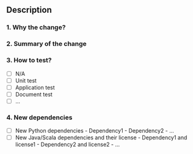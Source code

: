 ## Description

<!-- For small changes (<=3 files and <=50 lines of codes in the source folder), -->
<!-- you may skip Sections 1-3 and just provide a simple description here -->

### 1. Why the change?

<!-- Provide the related github issue link if available-->

### 2. Summary of the change

<!-- Provide the design for both API changes and the implementation; -->
<!-- alternatively, provide a link to the github issue link for the design -->

### 3. How to test?
- [ ] N/A
- [ ] Unit test
- [ ] Application test
- [ ] Document test
- [ ] ...

### 4. New dependencies
<!-- If no new dependency is introduced, remove this section -->
- [ ] New Python dependencies
       - Dependency1 
       - Dependency2
       - ...
- [ ] New Java/Scala dependencies and their license
       - Dependency1 and license1
       - Dependency2 and license2
       - ...
